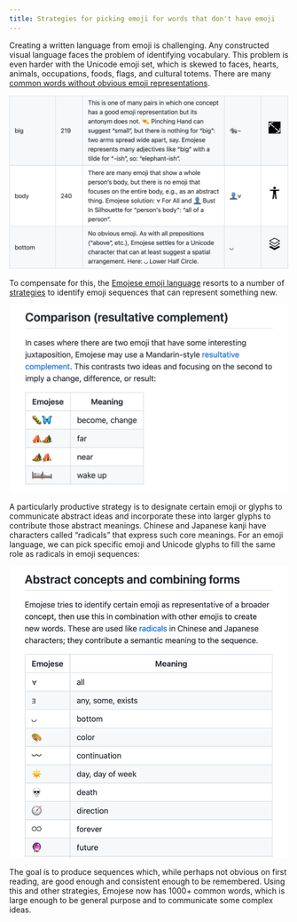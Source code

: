 ```yaml
---
title: Strategies for picking emoji for words that don't have emoji
---
```


Creating a written language from emoji is challenging. Any constructed visual language faces the problem of identifying vocabulary. This problem is even harder with the Unicode emoji set, which is skewed to faces, hearts, animals, occupations, foods, flags, and cultural totems. There are many [common words without obvious emoji representations](https://github.com/JanMiksovsky/emojese/blob/main/docs/Challenges.md).

![](/images/2023/01/wordsWithoutEmoji.png)

To compensate for this, the [Emojese emoji language](https://emojese.org) resorts to a number of [strategies](https://github.com/JanMiksovsky/emojese/blob/main/docs/Guidelines.md) to identify emoji sequences that can represent something new.

![](/images/2023/01/comparison.png)

A particularly productive strategy is to designate certain emoji or glyphs to communicate abstract ideas and incorporate these into larger glyphs to contribute those abstract meanings. Chinese and Japanese kanji have characters called “radicals” that express such core meanings. For an emoji language, we can pick specific emoji and Unicode glyphs to fill the same role as radicals in emoji sequences:

![](/images/2023/01/concepts.png)

The goal is to produce sequences which, while perhaps not obvious on first reading, are good enough and consistent enough to be remembered. Using this and other strategies, Emojese now has 1000+ common words, which is large enough to be general purpose and to communicate some complex ideas.
